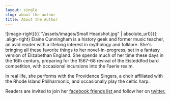 ```yaml
---
layout: single
slug: about-the-author
title: About the Author
---
```


![image-right]({{ "/assets/images/Small Headshot.jpg" | absolute_url}}){: .align-right} Elaine Cunningham is a history geek and former music teacher, an avid reader with a lifelong interest in mythology and folklore. She's bringing all these favorite things to her novel-in-progress, set in a fantasy version of Elizabethan England. She spends much of her time these days in the 16th century, preparing for the 1567-68 revival of the Eisteddfod bard competition, with occasional incursions into the Faerie realm. 

In real life, she performs with the Providence Singers, a choir affiliated with the Rhode Island Philharmonic, and occasionally play the celtic harp. 

Readers are invited to join her [facebook friends list ](http://www.facebook.com/elaine.cunningham) and follow her on [twitter.](http://twitter.com/#!/e_cunningham) 
